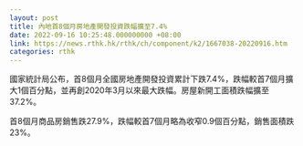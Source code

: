 ```yaml
---
layout: post
title: 內地首8個月房地產開發投資跌幅擴至7.4%　
date: 2022-09-16 10:25:48.000000000 +08:00
link: https://news.rthk.hk/rthk/ch/component/k2/1667038-20220916.htm
categories: rthk
---
```


國家統計局公布，首8個月全國房地產開發投資累計下跌7.4%，跌幅較首7個月擴大1個百分點，並再創2020年3月以來最大跌幅。房屋新開工面積跌幅擴至37.2%。

首8個月商品房銷售跌27.9%，跌幅較首7個月略為收窄0.9個百分點，銷售面積跌23%。
